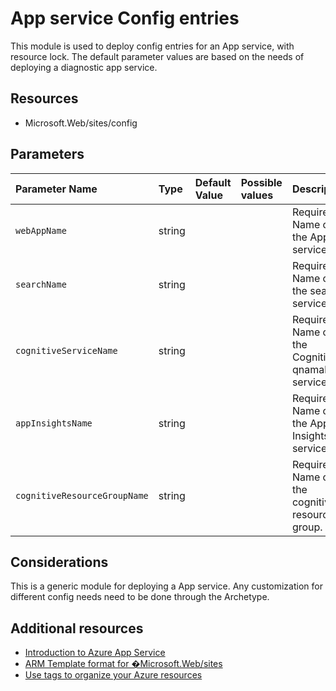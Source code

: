 # App service Config entries

This module is used to deploy config entries for an App service, with resource lock.
The default parameter values are based on the needs of deploying a diagnostic app service.

## Resources

- Microsoft.Web/sites/config

## Parameters

| Parameter Name | Type | Default Value | Possible values | Description |
| :-             | :-   | :-            | :-              | :-          |
| `webAppName` | string | | | Required. Name of the App service.
| `searchName` | string | | | Required. Name of the search service.
| `cognitiveServiceName` | string | | | Required. Name of the Cognitive qnamaker service.
| `appInsightsName` | string | | | Required. Name of the App Insights service.
| `cognitiveResourceGroupName` | string | | | Required. Name of the cognitive resource group.

## Considerations

This is a generic module for deploying a App service. Any customization for different config needs need to be done through the Archetype.

## Additional resources

- [Introduction to Azure App Service](https://azure.microsoft.com/en-in/services/app-service/)
- [ARM Template format for �Microsoft.Web/sites](https://docs.microsoft.com/en-us/azure/app-service/samples-resource-manager-templates)
- [Use tags to organize your Azure resources](https://docs.microsoft.com/en-us/azure/azure-resource-manager/resource-group-using-tags)
